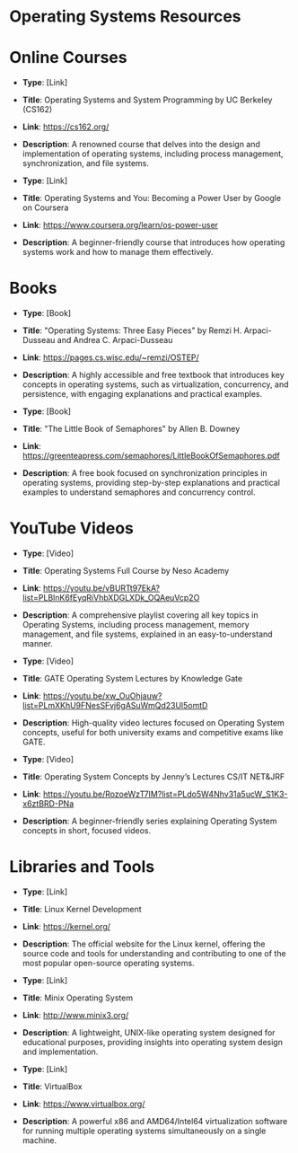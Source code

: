 # Operating Systems Resources

# Online Courses

- **Type**: [Link]
- **Title**: Operating Systems and System Programming by UC Berkeley (CS162)
- **Link**: https://cs162.org/
- **Description**: A renowned course that delves into the design and implementation of operating systems, including process management, synchronization, and file systems.

- **Type**: [Link]
- **Title**: Operating Systems and You: Becoming a Power User by Google on Coursera
- **Link**: https://www.coursera.org/learn/os-power-user
- **Description**: A beginner-friendly course that introduces how operating systems work and how to manage them effectively.

# Books

- **Type**: [Book]
- **Title**: "Operating Systems: Three Easy Pieces" by Remzi H. Arpaci-Dusseau and Andrea C. Arpaci-Dusseau
- **Link**: https://pages.cs.wisc.edu/~remzi/OSTEP/
- **Description**: A highly accessible and free textbook that introduces key concepts in operating systems, such as virtualization, concurrency, and persistence, with engaging explanations and practical examples.

- **Type**: [Book]
- **Title**: "The Little Book of Semaphores" by Allen B. Downey
- **Link**: https://greenteapress.com/semaphores/LittleBookOfSemaphores.pdf
- **Description**: A free book focused on synchronization principles in operating systems, providing step-by-step explanations and practical examples to understand semaphores and concurrency control.


# YouTube Videos

- **Type**: [Video]
- **Title**: Operating Systems Full Course by Neso Academy
- **Link**: https://youtu.be/vBURTt97EkA?list=PLBlnK6fEyqRiVhbXDGLXDk_OQAeuVcp2O
- **Description**: A comprehensive playlist covering all key topics in Operating Systems, including process management, memory management, and file systems, explained in an easy-to-understand manner.

- **Type**: [Video]
- **Title**: GATE Operating System Lectures by Knowledge Gate
- **Link**: https://youtu.be/xw_OuOhjauw?list=PLmXKhU9FNesSFvj6gASuWmQd23Ul5omtD
- **Description**: High-quality video lectures focused on Operating System concepts, useful for both university exams and competitive exams like GATE.

- **Type**: [Video]
- **Title**: Operating System Concepts by Jenny’s Lectures CS/IT NET&JRF
- **Link**: https://youtu.be/RozoeWzT7IM?list=PLdo5W4Nhv31a5ucW_S1K3-x6ztBRD-PNa
- **Description**: A beginner-friendly series explaining Operating System concepts in short, focused videos.

# Libraries and Tools

- **Type**: [Link]
- **Title**: Linux Kernel Development
- **Link**: https://kernel.org/
- **Description**: The official website for the Linux kernel, offering the source code and tools for understanding and contributing to one of the most popular open-source operating systems.

- **Type**: [Link]
- **Title**: Minix Operating System
- **Link**: http://www.minix3.org/
- **Description**: A lightweight, UNIX-like operating system designed for educational purposes, providing insights into operating system design and implementation.

- **Type**: [Link]
- **Title**: VirtualBox
- **Link**: https://www.virtualbox.org/
- **Description**: A powerful x86 and AMD64/Intel64 virtualization software for running multiple operating systems simultaneously on a single machine.

